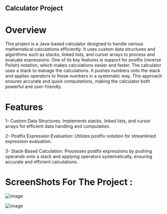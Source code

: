 ## Calculator Project
# Overview
This project is a Java-based calculator designed to handle various mathematical calculations efficiently. It uses custom data structures and algorithms such as stacks, linked lists, and cursor arrays to process and evaluate expressions. One of its key features is support for postfix (reverse Polish) notation, which makes calculations easier and faster.
The calculator uses a stack to manage the calculations. It pushes numbers onto the stack and applies operators to these numbers in a systematic way. This approach ensures accurate and quick computations, making the calculator both powerful and user-friendly.

# Features
1- Custom Data Structures: Implements stacks, linked lists, and cursor arrays for efficient data handling and computation.

2- Postfix Expression Evaluation: Utilizes postfix notation for streamlined expression evaluation.

3- Stack-Based Calculation: Processes postfix expressions by pushing operands onto a stack and applying operators systematically, ensuring accurate and efficient calculations.

# ScreenShots For The Project :
![image](https://github.com/user-attachments/assets/0f64360d-cd4c-46ef-9e5b-31e5f60e1040)

![image](https://github.com/user-attachments/assets/d280a76d-60ea-4800-835e-d452f82e4672)


